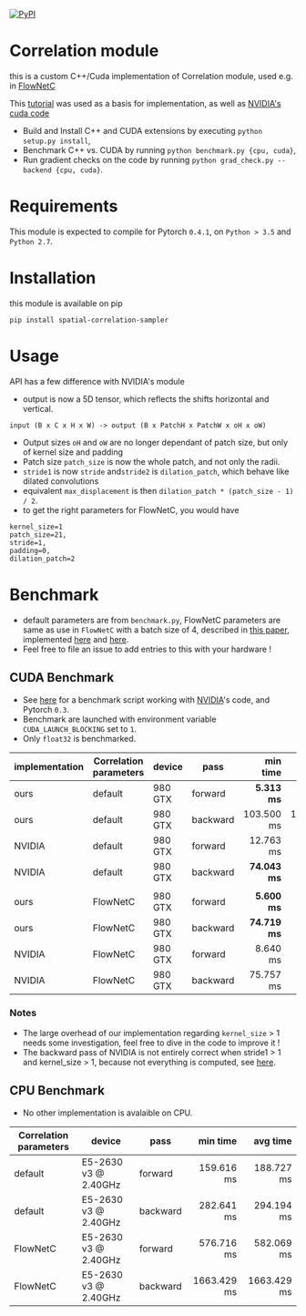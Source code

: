 
[![PyPI](https://img.shields.io/pypi/v/spatial-correlation-sampler.svg)](https://pypi.org/project/spatial-correlation-sampler/)


# Correlation module

this is a custom C++/Cuda implementation of Correlation module, used e.g. in [FlowNetC](https://arxiv.org/abs/1504.06852)

This [tutorial](http://pytorch.org/tutorials/advanced/cpp_extension.html) was used as a basis for implementation, as well as
[NVIDIA's cuda code](https://github.com/NVIDIA/flownet2-pytorch/tree/master/networks/correlation_package)

- Build and Install C++ and CUDA extensions by executing `python setup.py install`,
- Benchmark C++ vs. CUDA by running `python benchmark.py {cpu, cuda}`,
- Run gradient checks on the code by running `python grad_check.py --backend {cpu, cuda}`.

# Requirements

This module is expected to compile for Pytorch `0.4.1`, on `Python > 3.5` and `Python 2.7`.

# Installation

this module is available on pip

`pip install spatial-correlation-sampler`

# Usage

API has a few difference with NVIDIA's module
 * output is now a 5D tensor, which reflects the shifts horizontal and vertical.
 ```
input (B x C x H x W) -> output (B x PatchH x PatchW x oH x oW)
 ```
 * Output sizes `oH` and `oW` are no longer dependant of patch size, but only of kernel size and padding
 * Patch size `patch_size` is now the whole patch, and not only the radii.
 * `stride1` is now `stride` and`stride2` is `dilation_patch`, which behave like dilated convolutions
 * equivalent `max_displacement` is then `dilation_patch * (patch_size - 1) / 2`.
 * to get the right parameters for FlowNetC, you would have
 ```
kernel_size=1
patch_size=21,
stride=1,
padding=0,
dilation_patch=2
 ```

# Benchmark

 * default parameters are from `benchmark.py`, FlowNetC parameters are same as use in `FlowNetC` with a batch size of 4, described in [this paper](https://arxiv.org/abs/1504.06852), implemented [here](https://github.com/lmb-freiburg/flownet2) and [here](https://github.com/NVIDIA/flownet2-pytorch/blob/master/networks/FlowNetC.py).
 * Feel free to file an issue to add entries to this with your hardware !

## CUDA Benchmark

 * See [here](https://gist.github.com/ClementPinard/270e910147119831014932f67fb1b5ea) for a benchmark script working with [NVIDIA](https://github.com/NVIDIA/flownet2-pytorch/tree/master/networks/correlation_package)'s code, and Pytorch `0.3`.
 * Benchmark are launched with environment variable `CUDA_LAUNCH_BLOCKING` set to `1`.
 * Only `float32` is benchmarked.

 | implementation | Correlation parameters |  device |     pass |      min time |      avg time |
 | -------------- | ---------------------- | ------- | -------- | ------------: | ------------: |
 |           ours |                default | 980 GTX |  forward |  **5.313 ms** |  **5.339 ms** |
 |           ours |                default | 980 GTX | backward |    103.500 ms |    103.685 ms |
 |         NVIDIA |                default | 980 GTX |  forward |     12.763 ms |     12.844 ms |
 |         NVIDIA |                default | 980 GTX | backward | **74.043 ms** | **74.323 ms** |
 |                |                        |         |          |               |               |
 |           ours |               FlowNetC | 980 GTX |  forward |  **5.600 ms** |  **5.694 ms** |
 |           ours |               FlowNetC | 980 GTX | backward | **74.719 ms** | **75.122 ms** |
 |         NVIDIA |               FlowNetC | 980 GTX |  forward |      8.640 ms |      8.805 ms |
 |         NVIDIA |               FlowNetC | 980 GTX | backward |     75.757 ms |     76.873 ms |
 
### Notes
 * The large overhead of our implementation regarding `kernel_size` > 1 needs some investigation, feel free to
 dive in the code to improve it !
 * The backward pass of NVIDIA is not entirely correct when stride1 > 1 and kernel_size > 1, because not everything
 is computed, see [here](https://github.com/NVIDIA/flownet2-pytorch/blob/master/networks/correlation_package/src/correlation_cuda_kernel.cu#L120).

## CPU Benchmark

  * No other implementation is avalaible on CPU.

 | Correlation parameters |               device |     pass |    min time |    avg time |
 | ---------------------- | -------------------- | -------- | ----------: | ----------: |
 |                default | E5-2630 v3 @ 2.40GHz |  forward |  159.616 ms |  188.727 ms |
 |                default | E5-2630 v3 @ 2.40GHz | backward |  282.641 ms |  294.194 ms |
 |               FlowNetC | E5-2630 v3 @ 2.40GHz |  forward |  576.716 ms |  582.069 ms |
 |               FlowNetC | E5-2630 v3 @ 2.40GHz | backward | 1663.429 ms | 1663.429 ms |
